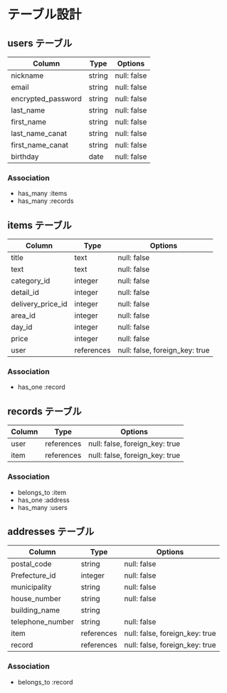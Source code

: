 # テーブル設計

## users テーブル

| Column             | Type   | Options     |
| ------------------ | ------ | ----------- |
| nickname           | string | null: false |
| email              | string | null: false |
| encrypted_password | string | null: false |
| last_name         | string | null: false |
| first_name         | string | null: false |
| last_name_canat    | string | null: false |
| first_name_canat   | string | null: false |
| birthday           | date   | null: false |

### Association

- has_many :items
- has_many :records

## items テーブル

| Column                    | Type       | Options                        |
| ------------------------- | ---------- | ------------------------------ |
| title                     | text       | null: false                    |
| text                      | text       | null: false                    |
| category_id               | integer    | null: false                    |
| detail_id                 | integer    | null: false                    |
| delivery_price_id         | integer    | null: false                    |
| area_id                   | integer    | null: false                    |
| day_id                    | integer    | null: false                    |
| price                     | integer    | null: false                    |
| user                      | references | null: false, foreign_key: true |

### Association

- has_one :record

##  records テーブル

| Column      | Type       | Options                        |
| ----------- | ---------- | ------------------------------ |
| user        | references | null: false, foreign_key: true |
| item        | references | null: false, foreign_key: true |

### Association

- belongs_to :item
- has_one :address
- has_many :users

##  addresses テーブル

| Column                   | Type       | Options                        |
| ------------------------ | ---------- | ------------------------------ |
| postal_code              | string     | null: false                    |
| Prefecture_id            | integer    | null: false                    |
| municipality             | string     | null: false                    |
| house_number             | string     | null: false                    |
| building_name            | string     |                                |
| telephone_number         | string     | null: false                    |
| item                     | references | null: false, foreign_key: true |
| record                   | references | null: false, foreign_key: true |

### Association

- belongs_to :record